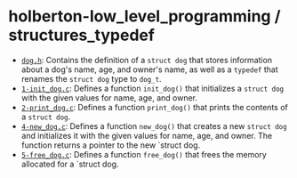 # holberton-low_level_programming / structures_typedef

* [`dog.h`](https://github.com/jGohan-cpu/holbertonschool-low_level_programming/blob/master/structures_typedef/dog.h): Contains the definition of a `struct dog` that stores information about a dog's name, age, and owner's name, as well as a `typedef` that renames the `struct dog` type to `dog_t`.
* [`1-init_dog.c`](https://github.com/jGohan-cpu/holbertonschool-low_level_programming/blob/master/structures_typedef/1-init_dog.c): Defines a function `init_dog()` that initializes a `struct dog` with the given values for name, age, and owner.
* [`2-print_dog.c`](https://github.com/jGohan-cpu/holbertonschool-low_level_programming/blob/master/structures_typedef/2-print_dog.c): Defines a function `print_dog()` that prints the contents of a `struct dog`.
* [`4-new_dog.c`](https://github.com/jGohan-cpu/holbertonschool-low_level_programming/blob/master/structures_typedef/4-new_dog.c): Defines a function `new_dog()` that creates a new `struct dog` and initializes it with the given values for name, age, and owner. The function returns a pointer to the new `struct dog.
* [`5-free_dog.c`](https://github.com/jGohan-cpu/holbertonschool-low_level_programming/blob/master/structures_typedef/5-free_dog.c): Defines a function `free_dog()` that frees the memory allocated for a `struct dog.

